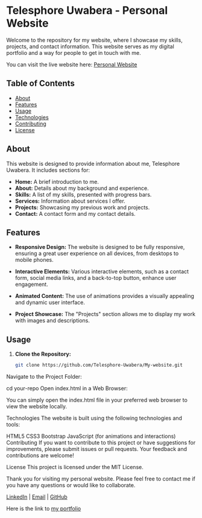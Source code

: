 # Telesphore Uwabera - Personal Website

Welcome to the repository for my website, where I showcase my skills, projects, and contact information. This website serves as my digital portfolio and a way for people to get in touch with me.

You can visit the live website here: [Personal Website](https://uwaberatelesphore.netlify.app/)

## Table of Contents

- [About](#about)
- [Features](#features)
- [Usage](#usage)
- [Technologies](#technologies)
- [Contributing](#contributing)
- [License](#license)

## About

This website is designed to provide information about me, Telesphore Uwabera. It includes sections for:

- **Home:** A brief introduction to me.
- **About:** Details about my background and experience.
- **Skills:** A list of my skills, presented with progress bars.
- **Services:** Information about services I offer.
- **Projects:** Showcasing my previous work and projects.
- **Contact:** A contact form and my contact details.

## Features

- **Responsive Design:** The website is designed to be fully responsive, ensuring a great user experience on all devices, from desktops to mobile phones.

- **Interactive Elements:** Various interactive elements, such as a contact form, social media links, and a back-to-top button, enhance user engagement.

- **Animated Content:** The use of animations provides a visually appealing and dynamic user interface.

- **Project Showcase:** The "Projects" section allows me to display my work with images and descriptions.

## Usage

1. **Clone the Repository:**

   ```bash
   git clone https://github.com/Telesphore-Uwabera/My-website.git
Navigate to the Project Folder:

cd your-repo
Open index.html in a Web Browser:

You can simply open the index.html file in your preferred web browser to view the website locally.

Technologies
The website is built using the following technologies and tools:

HTML5
CSS3
Bootstrap
JavaScript (for animations and interactions)
Contributing
If you want to contribute to this project or have suggestions for improvements, please submit issues or pull requests. Your feedback and contributions are welcome!

License
This project is licensed under the MIT License.

Thank you for visiting my personal website. Please feel free to contact me if you have any questions or would like to collaborate.

[LinkedIn](https://www.linkedin.com/in/telesphoreuwabera/) | [Email](uwaberatelesphore@gmail.com) | [GitHub](https://github.com/Telesphore-Uwabera/)

Here is the link to [my portfolio](https://uwaberatelesphore.netlify.app/)
